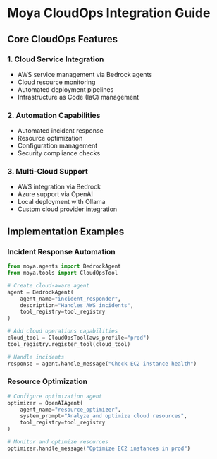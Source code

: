 # Moya CloudOps Integration Guide

## Core CloudOps Features

### 1. Cloud Service Integration
- AWS service management via Bedrock agents
- Cloud resource monitoring
- Automated deployment pipelines
- Infrastructure as Code (IaC) management

### 2. Automation Capabilities
- Automated incident response
- Resource optimization
- Configuration management
- Security compliance checks

### 3. Multi-Cloud Support
- AWS integration via Bedrock
- Azure support via OpenAI
- Local deployment with Ollama
- Custom cloud provider integration

## Implementation Examples

### Incident Response Automation
```python
from moya.agents import BedrockAgent
from moya.tools import CloudOpsTool

# Create cloud-aware agent
agent = BedrockAgent(
    agent_name="incident_responder",
    description="Handles AWS incidents",
    tool_registry=tool_registry
)

# Add cloud operations capabilities
cloud_tool = CloudOpsTool(aws_profile="prod")
tool_registry.register_tool(cloud_tool)

# Handle incidents
response = agent.handle_message("Check EC2 instance health")
```

### Resource Optimization
```python
# Configure optimization agent
optimizer = OpenAIAgent(
    agent_name="resource_optimizer",
    system_prompt="Analyze and optimize cloud resources",
    tool_registry=tool_registry
)

# Monitor and optimize resources
optimizer.handle_message("Optimize EC2 instances in prod")
```
